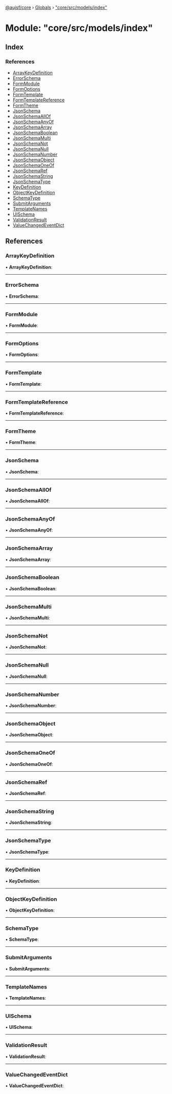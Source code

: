 [@aujsf/core](../README.md) › [Globals](../globals.md) › ["core/src/models/index"](_core_src_models_index_.md)

# Module: "core/src/models/index"

## Index

### References

* [ArrayKeyDefinition](_core_src_models_index_.md#arraykeydefinition)
* [ErrorSchema](_core_src_models_index_.md#errorschema)
* [FormModule](_core_src_models_index_.md#formmodule)
* [FormOptions](_core_src_models_index_.md#formoptions)
* [FormTemplate](_core_src_models_index_.md#formtemplate)
* [FormTemplateReference](_core_src_models_index_.md#formtemplatereference)
* [FormTheme](_core_src_models_index_.md#formtheme)
* [JsonSchema](_core_src_models_index_.md#jsonschema)
* [JsonSchemaAllOf](_core_src_models_index_.md#jsonschemaallof)
* [JsonSchemaAnyOf](_core_src_models_index_.md#jsonschemaanyof)
* [JsonSchemaArray](_core_src_models_index_.md#jsonschemaarray)
* [JsonSchemaBoolean](_core_src_models_index_.md#jsonschemaboolean)
* [JsonSchemaMulti](_core_src_models_index_.md#jsonschemamulti)
* [JsonSchemaNot](_core_src_models_index_.md#jsonschemanot)
* [JsonSchemaNull](_core_src_models_index_.md#jsonschemanull)
* [JsonSchemaNumber](_core_src_models_index_.md#jsonschemanumber)
* [JsonSchemaObject](_core_src_models_index_.md#jsonschemaobject)
* [JsonSchemaOneOf](_core_src_models_index_.md#jsonschemaoneof)
* [JsonSchemaRef](_core_src_models_index_.md#jsonschemaref)
* [JsonSchemaString](_core_src_models_index_.md#jsonschemastring)
* [JsonSchemaType](_core_src_models_index_.md#jsonschematype)
* [KeyDefinition](_core_src_models_index_.md#keydefinition)
* [ObjectKeyDefinition](_core_src_models_index_.md#objectkeydefinition)
* [SchemaType](_core_src_models_index_.md#schematype)
* [SubmitArguments](_core_src_models_index_.md#submitarguments)
* [TemplateNames](_core_src_models_index_.md#templatenames)
* [UISchema](_core_src_models_index_.md#uischema)
* [ValidationResult](_core_src_models_index_.md#validationresult)
* [ValueChangedEventDict](_core_src_models_index_.md#valuechangedeventdict)

## References

###  ArrayKeyDefinition

• **ArrayKeyDefinition**:

___

###  ErrorSchema

• **ErrorSchema**:

___

###  FormModule

• **FormModule**:

___

###  FormOptions

• **FormOptions**:

___

###  FormTemplate

• **FormTemplate**:

___

###  FormTemplateReference

• **FormTemplateReference**:

___

###  FormTheme

• **FormTheme**:

___

###  JsonSchema

• **JsonSchema**:

___

###  JsonSchemaAllOf

• **JsonSchemaAllOf**:

___

###  JsonSchemaAnyOf

• **JsonSchemaAnyOf**:

___

###  JsonSchemaArray

• **JsonSchemaArray**:

___

###  JsonSchemaBoolean

• **JsonSchemaBoolean**:

___

###  JsonSchemaMulti

• **JsonSchemaMulti**:

___

###  JsonSchemaNot

• **JsonSchemaNot**:

___

###  JsonSchemaNull

• **JsonSchemaNull**:

___

###  JsonSchemaNumber

• **JsonSchemaNumber**:

___

###  JsonSchemaObject

• **JsonSchemaObject**:

___

###  JsonSchemaOneOf

• **JsonSchemaOneOf**:

___

###  JsonSchemaRef

• **JsonSchemaRef**:

___

###  JsonSchemaString

• **JsonSchemaString**:

___

###  JsonSchemaType

• **JsonSchemaType**:

___

###  KeyDefinition

• **KeyDefinition**:

___

###  ObjectKeyDefinition

• **ObjectKeyDefinition**:

___

###  SchemaType

• **SchemaType**:

___

###  SubmitArguments

• **SubmitArguments**:

___

###  TemplateNames

• **TemplateNames**:

___

###  UISchema

• **UISchema**:

___

###  ValidationResult

• **ValidationResult**:

___

###  ValueChangedEventDict

• **ValueChangedEventDict**:
